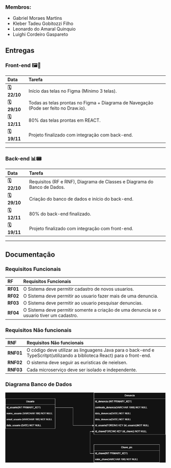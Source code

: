 
### Membros:
* Gabriel Moraes Martins
* Kleber Tadeu Gobitozzi Filho
* Leonardo do Amaral Quinquio
* Luighi Cordeiro Gaspareto


## Entregas

### Front-end 🖼️🎨

| Data | Tarefa |
| :--- | :--- |
| **🗓️ 22/10** | Início das telas no Figma (Mínimo 3 telas).|
| **🗓️ 29/10** | Todas as telas prontas no Figma + Diagrama de Navegação (Pode ser feito no Draw.io). |
| **🗓️ 12/11** | 80% das telas prontas em REACT. |
| **🗓️ 19/11** | Projeto finalizado com integração com back-end. |

---

### Back-end 📊📟

| Data | Tarefa |
| :--- | :--- |
| **🗓️ 22/10** | Requisitos (RF e RNF), Diagrama de Classes e Diagrama do Banco de Dados. |
| **🗓️ 29/10** | Criação do banco de dados e início do back-end. |
| **🗓️ 12/11** | 80% do back-end finalizado. |
| **🗓️ 19/11** | Projeto finalizado com integração com front-end. |

-----

## Documentação

### Requisitos Funcionais

| RF | Requisitos Funcionais |
|:--- | :--- |
| **RF01** |	O Sistema deve permitir cadastro de novos usuarios. |
| **RF02** |	O Sistema deve permitir ao usuario fazer mais de uma denuncia. |
| **RF03** |	O Sistema deve permitir ao usuario pesquisar denuncias. |
| **RF04** |	O Sistema deve permitir somente a criação de uma denuncia se o usuario tiver um cadastro. |


### Requisitos Não funcionais

| RNF | Requisitos Não funcionais |
|:--- | :--- |
| **RNF01** | O código deve utilizar as linguagens Java para o back-end e TypeScritpt(utilizando a biblioteca React) para o front-end. |
| **RNF02** | O sistema deve seguir as euristicas de neielsen. |
| **RNF03** | Cada microserviço deve ser isolado e independente. |


### Diagrama Banco de Dados

![Diagrama de Componentes do Sistema](./docs/Diagrama%20db%20Pix%20Shield.png)